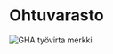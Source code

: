 # Ohtuvarasto
![GHA työvirta merkki](https://github.com/Peikkohi/ohtuvarasto/workflows/CI/badge.svg)

